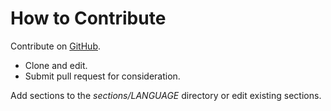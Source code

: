 # How to Contribute #

Contribute on [GitHub](https://github.com/bitflop/phpthewrongway).

 * Clone and edit.
 * Submit pull request for consideration.

Add sections to the _sections/LANGUAGE_ directory or edit existing sections.
